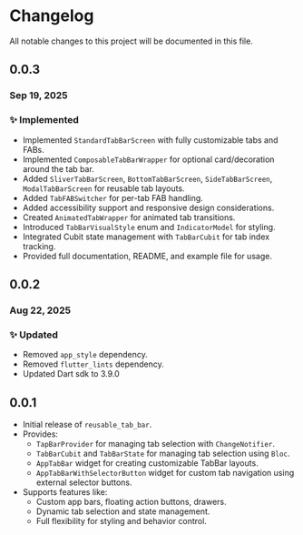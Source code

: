 # Changelog

All notable changes to this project will be documented in this file.



## 0.0.3

### Sep 19, 2025

### ✨ Implemented
* Implemented `StandardTabBarScreen` with fully customizable tabs and FABs.
* Implemented `ComposableTabBarWrapper` for optional card/decoration around the tab bar.
* Added `SliverTabBarScreen`, `BottomTabBarScreen`, `SideTabBarScreen`, `ModalTabBarScreen` for reusable tab layouts.
* Added `TabFABSwitcher` for per-tab FAB handling.
* Added accessibility support and responsive design considerations.
* Created `AnimatedTabWrapper` for animated tab transitions.
* Introduced `TabBarVisualStyle` enum and `IndicatorModel` for styling.
* Integrated Cubit state management with `TabBarCubit` for tab index tracking.
* Provided full documentation, README, and example file for usage.



## 0.0.2

### Aug 22, 2025

### ✨ Updated

- Removed `app_style` dependency.
- Removed `flutter_lints` dependency.
- Updated Dart sdk to 3.9.0

## 0.0.1

- Initial release of `reusable_tab_bar`.
- Provides:
    - `TapBarProvider` for managing tab selection with `ChangeNotifier`.
    - `TabBarCubit` and `TabBarState` for managing tab selection using `Bloc`.
    - `AppTabBar` widget for creating customizable TabBar layouts.
    - `AppTabBarWithSelectorButton` widget for custom tab navigation using external selector buttons.
- Supports features like:
    - Custom app bars, floating action buttons, drawers.
    - Dynamic tab selection and state management.
    - Full flexibility for styling and behavior control.
